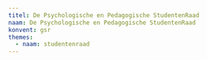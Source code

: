 ```yaml
---
titel: De Psychologische en Pedagogische StudentenRaad
naam: De Psychologische en Pedagogische StudentenRaad
konvent: gsr
themes:
  - naam: studentenraad
---
```


